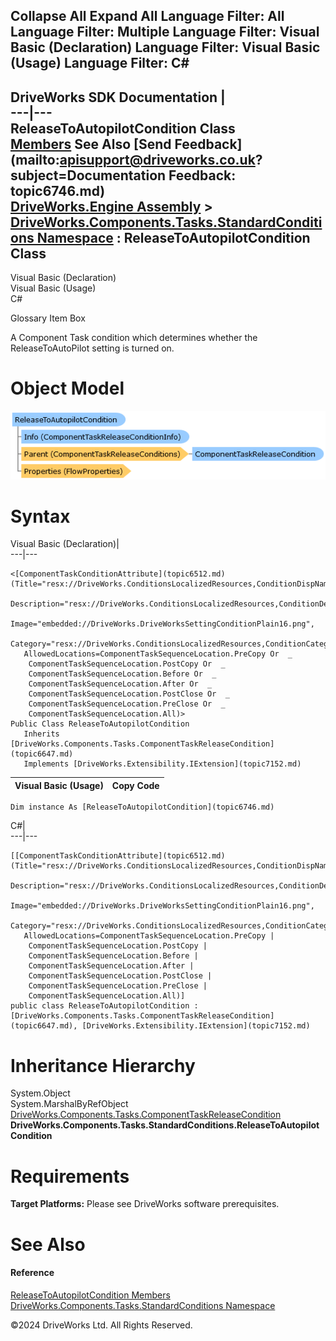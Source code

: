        

 Collapse All Expand All  Language Filter: All  Language Filter: Multiple  Language Filter: Visual Basic (Declaration) Language Filter: Visual Basic (Usage) Language Filter: C#  
---  
DriveWorks SDK Documentation  |   
---|---  
ReleaseToAutopilotCondition Class   
[Members](topic6747.md) See Also [Send Feedback](mailto:apisupport@driveworks.co.uk?subject=Documentation Feedback: topic6746.md)  
[DriveWorks.Engine Assembly](topic2156.md) > [DriveWorks.Components.Tasks.StandardConditions Namespace](topic6735.md) : ReleaseToAutopilotCondition Class  
---  
  
Visual Basic (Declaration)    
Visual Basic (Usage)    
C# 

Glossary Item Box

A Component Task condition which determines whether the ReleaseToAutoPilot setting is turned on. 

# Object Model

![](dotnetdiagramimages/image355.png)

# Syntax

Visual Basic (Declaration)|   
---|---  
      
    
    <[ComponentTaskConditionAttribute](topic6512.md)(Title="resx://DriveWorks.ConditionsLocalizedResources,ConditionDispNameReleaseToAutoPilotCondition", 
       Description="resx://DriveWorks.ConditionsLocalizedResources,ConditionDescriptionReleaseToAutoPilot", 
       Image="embedded://DriveWorks.DriveWorksSettingConditionPlain16.png", 
       Category="resx://DriveWorks.ConditionsLocalizedResources,ConditionCategoryGeneral", 
       AllowedLocations=ComponentTaskSequenceLocation.PreCopy Or  _
        ComponentTaskSequenceLocation.PostCopy Or  _
        ComponentTaskSequenceLocation.Before Or  _
        ComponentTaskSequenceLocation.After Or  _
        ComponentTaskSequenceLocation.PostClose Or  _
        ComponentTaskSequenceLocation.PreClose Or  _
        ComponentTaskSequenceLocation.All)>
    Public Class ReleaseToAutopilotCondition 
       Inherits [DriveWorks.Components.Tasks.ComponentTaskReleaseCondition](topic6647.md)
       Implements [DriveWorks.Extensibility.IExtension](topic7152.md)   
  
Visual Basic (Usage)| Copy Code  
---|---  
      
    
    Dim instance As [ReleaseToAutopilotCondition](topic6746.md)  
  
C#|   
---|---  
      
    
    [[ComponentTaskConditionAttribute](topic6512.md)(Title="resx://DriveWorks.ConditionsLocalizedResources,ConditionDispNameReleaseToAutoPilotCondition", 
       Description="resx://DriveWorks.ConditionsLocalizedResources,ConditionDescriptionReleaseToAutoPilot", 
       Image="embedded://DriveWorks.DriveWorksSettingConditionPlain16.png", 
       Category="resx://DriveWorks.ConditionsLocalizedResources,ConditionCategoryGeneral", 
       AllowedLocations=ComponentTaskSequenceLocation.PreCopy | 
        ComponentTaskSequenceLocation.PostCopy | 
        ComponentTaskSequenceLocation.Before | 
        ComponentTaskSequenceLocation.After | 
        ComponentTaskSequenceLocation.PostClose | 
        ComponentTaskSequenceLocation.PreClose | 
        ComponentTaskSequenceLocation.All)]
    public class ReleaseToAutopilotCondition : [DriveWorks.Components.Tasks.ComponentTaskReleaseCondition](topic6647.md), [DriveWorks.Extensibility.IExtension](topic7152.md)    
  
# Inheritance Hierarchy

System.Object  
System.MarshalByRefObject  
[DriveWorks.Components.Tasks.ComponentTaskReleaseCondition](topic6647.md)  
**DriveWorks.Components.Tasks.StandardConditions.ReleaseToAutopilotCondition**  


# Requirements

**Target Platforms:** Please see DriveWorks software prerequisites.

# See Also

#### Reference

[ReleaseToAutopilotCondition Members](topic6747.md)   
[DriveWorks.Components.Tasks.StandardConditions Namespace](topic6735.md)

©2024 DriveWorks Ltd. All Rights Reserved.

